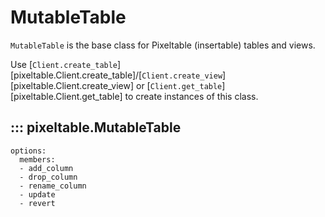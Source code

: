 # MutableTable

`MutableTable` is the base class for Pixeltable (insertable) tables and views.

Use [`Client.create_table`][pixeltable.Client.create_table]/[`Client.create_view`][pixeltable.Client.create_view]
or [`Client.get_table`][pixeltable.Client.get_table] to create instances of this class.

## ::: pixeltable.MutableTable
    options:
      members:
      - add_column
      - drop_column
      - rename_column
      - update
      - revert
